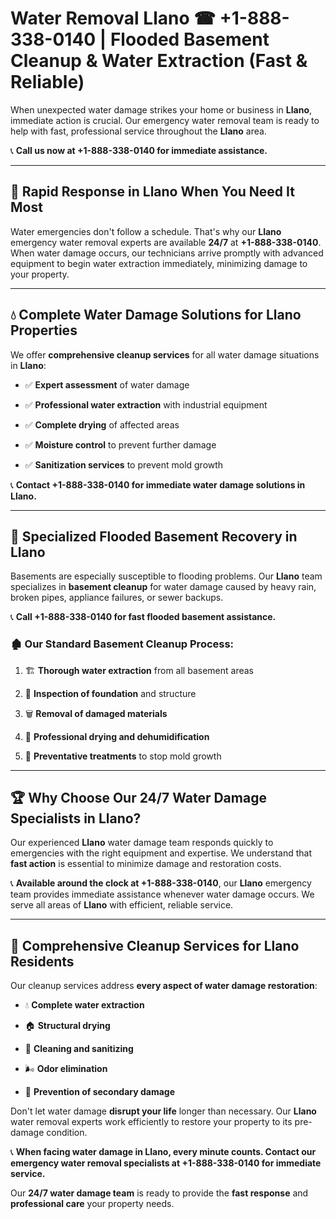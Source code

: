 # Water Removal Llano ☎ +1-888-338-0140 | Flooded Basement Cleanup & Water Extraction (Fast & Reliable)

When unexpected water damage strikes your home or business in **Llano**, immediate action is crucial. Our emergency water removal team is ready to help with fast, professional service throughout the **Llano** area. 

📞 **Call us now at +1-888-338-0140 for immediate assistance.**
---
## 🚀 Rapid Response in Llano When You Need It Most
Water emergencies don't follow a schedule. That's why our **Llano** emergency water removal experts are available **24/7** at **+1-888-338-0140**. When water damage occurs, our technicians arrive promptly with advanced equipment to begin water extraction immediately, minimizing damage to your property.
---
## 💧 Complete Water Damage Solutions for Llano Properties
We offer **comprehensive cleanup services** for all water damage situations in **Llano**:
- ✅ **Expert assessment** of water damage  
- ✅ **Professional water extraction** with industrial equipment  
- ✅ **Complete drying** of affected areas  
- ✅ **Moisture control** to prevent further damage  
- ✅ **Sanitization services** to prevent mold growth  
📞 **Contact +1-888-338-0140 for immediate water damage solutions in Llano.**
---
## 🌊 Specialized Flooded Basement Recovery in Llano
Basements are especially susceptible to flooding problems. Our **Llano** team specializes in **basement cleanup** for water damage caused by heavy rain, broken pipes, appliance failures, or sewer backups. 
📞 **Call +1-888-338-0140 for fast flooded basement assistance.**
### 🏚️ Our Standard Basement Cleanup Process:
1. 🏗️ **Thorough water extraction** from all basement areas  
2. 🔎 **Inspection of foundation** and structure  
3. 🗑️ **Removal of damaged materials**  
4. 💨 **Professional drying and dehumidification**  
5. 🚫 **Preventative treatments** to stop mold growth  
---
## 🏆 Why Choose Our 24/7 Water Damage Specialists in Llano?
Our experienced **Llano** water damage team responds quickly to emergencies with the right equipment and expertise. We understand that **fast action** is essential to minimize damage and restoration costs.
📞 **Available around the clock at +1-888-338-0140**, our **Llano** emergency team provides immediate assistance whenever water damage occurs. We serve all areas of **Llano** with efficient, reliable service.
---
## 🧹 Comprehensive Cleanup Services for Llano Residents
Our cleanup services address **every aspect of water damage restoration**:
- 💧 **Complete water extraction**  
- 🏠 **Structural drying**  
- 🧼 **Cleaning and sanitizing**  
- 🌬️ **Odor elimination**  
- 🚫 **Prevention of secondary damage**  
Don't let water damage **disrupt your life** longer than necessary. Our **Llano** water removal experts work efficiently to restore your property to its pre-damage condition.
📞 **When facing water damage in Llano, every minute counts. Contact our emergency water removal specialists at +1-888-338-0140 for immediate service.**
Our **24/7 water damage team** is ready to provide the **fast response** and **professional care** your property needs.
